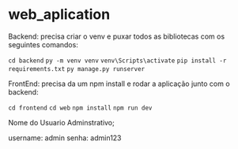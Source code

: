 # web_aplication

Backend:
precisa criar o venv e puxar todos as bibliotecas com os seguintes comandos:

  ``
  cd backend
  ``
  ``
  py -m venv venv
  ``
  ``
  venv\Scripts\activate
  ``
  ``
  pip install -r requirements.txt
  ``
  ``
  py manage.py runserver
  ``

  
FrontEnd:
precisa da um npm install e rodar a aplicação junto com o backend:

``
cd frontend
``
``
cd web
``
``
npm install
``
``
  npm run dev
``



Nome do Usuario Adminstrativo;

username: admin
senha: admin123
